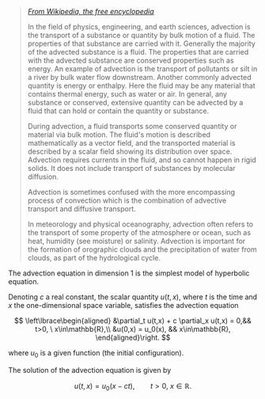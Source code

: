 > [_From Wikipedia, the free encyclopedia_ ](https://en.wikipedia.org/wiki/Advection)
>
> In the field of physics, engineering, and earth sciences, advection is the transport of a substance or quantity by bulk motion of a fluid. The properties of that substance are carried with it. Generally the majority of the advected substance is a fluid. The properties that are carried with the advected substance are conserved properties such as energy. An example of advection is the transport of pollutants or silt in a river by bulk water flow downstream. Another commonly advected quantity is energy or enthalpy. Here the fluid may be any material that contains thermal energy, such as water or air. In general, any substance or conserved, extensive quantity can be advected by a fluid that can hold or contain the quantity or substance.
>
> During advection, a fluid transports some conserved quantity or material via bulk motion. The fluid's motion is described mathematically as a vector field, and the transported material is described by a scalar field showing its distribution over space. Advection requires currents in the fluid, and so cannot happen in rigid solids. It does not include transport of substances by molecular diffusion.
>
> Advection is sometimes confused with the more encompassing process of convection which is the combination of advective transport and diffusive transport.
>
> In meteorology and physical oceanography, advection often refers to the transport of some property of the atmosphere or ocean, such as heat, humidity (see moisture) or salinity. Advection is important for the formation of orographic clouds and the precipitation of water from clouds, as part of the hydrological cycle.

The advection equation in dimension 1 is
the simplest model of hyperbolic equation.

Denoting $c$ a real constant, the scalar quantity $u(t, x)$,
where $t$ is the time and $x$ the one-dimensional space variable,
satisfies the advection equation

$$
    \left\lbrace\begin{aligned}
    &\partial_t u(t,x) + c \partial_x u(t,x) = 0,&& t>0, \ x\in\mathbb{R},\\
    &u(0,x) = u_0(x), && x\in\mathbb{R},
    \end{aligned}\right.
$$

where $u_0$ is a given function (the initial configuration).

The solution of the advection equation is given by

$$
    u(t, x) = u_0(x-ct), \qquad t>0, \ x\in\mathbb{R}.
$$
